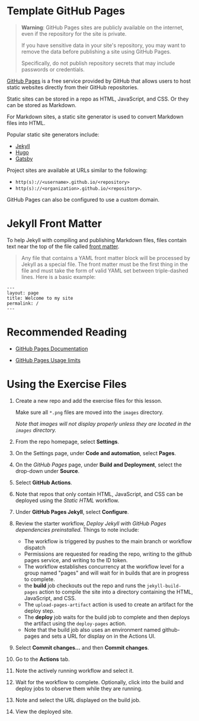 # Template GitHub Pages
> **Warning**: GitHub Pages sites are publicly available on the internet, even if the repository for the site is private.
>
> If you have sensitive data in your site's repository, you may want to remove the data before publishing a site using GitHub Pages.
>
> Specifically, do not publish repository secrets that may include passwords or credentials.

[GitHub Pages](https://pages.github.com/) is a free service provided by GitHub that allows users to host static websites directly from their GitHub repositories.

Static sites can be stored in a repo as HTML, JavaScript, and CSS.  Or they can be stored as Markdown.

For Markdown sites, a static site generator is used to convert Markdown files into HTML.

Popular static site generators include:
- [Jekyll](https://jekyllrb.com/)
- [Hugo](https://gohugo.io/)
- [Gatsby](https://www.gatsbyjs.com/)

Project sites are available at URLs similar to the following:
- `http(s)://<username>.github.io/<repository>`
- `http(s)://<organization>.github.io/<repository>`.

GitHub Pages can also be configured to use a custom domain.

# Jekyll Front Matter
To help Jekyll with compiling and publishing Markdown files, files contain text near the top of the file called [front matter](https://jekyllrb.com/docs/front-matter/).

> Any file that contains a YAML front matter block will be processed by Jekyll as a special file. The front matter must be the first thing in the file and must take the form of valid YAML set between triple-dashed lines. Here is a basic example:

    ---
    layout: page
    title: Welcome to my site
    permalink: /
    ---

# Recommended Reading
- [GitHub Pages Documentation](https://docs.github.com/en/pages)

- [GitHub Pages Usage limits](https://docs.github.com/en/pages/getting-started-with-github-pages/about-github-pages#usage-limits)

# Using the Exercise Files
1. Create a new repo and add the exercise files for this lesson.

    Make sure all `*.png` files are moved into the `images` directory.

    _*Note that images will not display properly unless they are located in the `images` directory.*_

1. From the repo homepage, select **Settings**.
1. On the Settings page, under **Code and automation**, select **Pages**.
1. On the *GitHub Pages* page, under **Build and Deployment**, select the drop-down under **Source**.
1. Select **GitHub Actions**.
1. Note that repos that only contain HTML, JavaScript, and CSS can be deployed using the *Static HTML* workflow.
1. Under **GitHub Pages Jekyll**, select **Configure**.
1. Review the starter workflow, *Deploy Jekyll with GitHub Pages dependencies preinstalled*. Things to note include:
    - The workflow is triggered by pushes to the main branch or workflow dispatch
    - Permissions are requested for reading the repo, writing to the github pages service, and writing to
    the ID token.
    - The workflow establishes concurrency at the workflow level for a group named "pages" and will wait for in builds that are in progress to complete.
    - the **build** job checkouts out the repo and runs the `jekyll-build-pages` action to compile the site into a directory containing the HTML, JavaScript, and CSS.
    - The `upload-pages-artifact` action is used to create an artifact for the deploy step.
    - The **deploy** job waits for the build job to complete and then deploys the artifact using the `deploy-pages` action.
    - Note that the build job also uses an environment named github-pages and sets a URL for display on in the Actions UI.
1. Select **Commit changes...** and then **Commit changes**.
1. Go to the **Actions** tab.
1. Note the actively running workflow and select it.
1. Wait for the workflow to complete.  Optionally, click into the build and deploy jobs to observe them while they are running.
1. Note and select the URL displayed on the build job.
1. View the deployed site.
